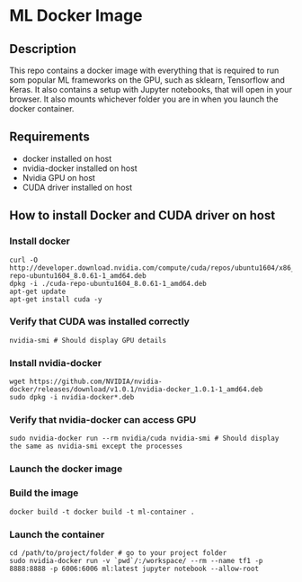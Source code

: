 # ML Docker Image

## Description
This repo contains a docker image with everything that is required to run som popular ML frameworks on the GPU, such as sklearn, Tensorflow and Keras. It also contains a setup with Jupyter notebooks, that will open in your browser. It also mounts whichever folder you are in when you launch the docker container.

## Requirements
- docker installed on host
- nvidia-docker installed on host
- Nvidia GPU on host
- CUDA driver installed on host

## How to install Docker and CUDA driver on host

### Install docker
```
curl -O http://developer.download.nvidia.com/compute/cuda/repos/ubuntu1604/x86_64/cuda-repo-ubuntu1604_8.0.61-1_amd64.deb
dpkg -i ./cuda-repo-ubuntu1604_8.0.61-1_amd64.deb
apt-get update
apt-get install cuda -y
```
### Verify that CUDA was installed correctly
```
nvidia-smi # Should display GPU details
```
### Install nvidia-docker
```
wget https://github.com/NVIDIA/nvidia-docker/releases/download/v1.0.1/nvidia-docker_1.0.1-1_amd64.deb
sudo dpkg -i nvidia-docker*.deb
```
### Verify that nvidia-docker can access GPU
```
sudo nvidia-docker run --rm nvidia/cuda nvidia-smi # Should display the same as nvidia-smi except the processes
```
### Launch the docker image

### Build the image
```
docker build -t docker build -t ml-container .
```
### Launch the container
```
cd /path/to/project/folder # go to your project folder
sudo nvidia-docker run -v `pwd`/:/workspace/ --rm --name tf1 -p 8888:8888 -p 6006:6006 ml:latest jupyter notebook --allow-root
```